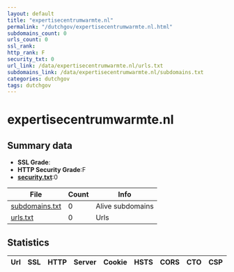 ```yaml
---
layout: default
title: "expertisecentrumwarmte.nl"
permalink: "/dutchgov/expertisecentrumwarmte.nl.html"
subdomains_count: 0
urls_count: 0
ssl_rank: 
http_rank: F
security_txt: 0
url_link: /data/expertisecentrumwarmte.nl/urls.txt
subdomains_link: /data/expertisecentrumwarmte.nl/subdomains.txt
categories: dutchgov
tags: dutchgov
---
```



# expertisecentrumwarmte.nl
## Summary data


 - **SSL Grade**:
 - **HTTP Security Grade**:F
 - **[security.txt](https://www.digitaleoverheid.nl/nieuws/standaard-security-txt-nu-verplicht-voor-overheid/)**:0


| File       | Count | Info |
|------------|-------|------|
|[subdomains.txt](/DutchGovScope/data/expertisecentrumwarmte.nl/subdomains.txt)|0|Alive subdomains|
|[urls.txt](/DutchGovScope/data/expertisecentrumwarmte.nl/urls.txt)|0|Urls|


## Statistics


| Url | SSL | HTTP | Server | Cookie | HSTS | CORS | CTO | CSP | XFO | XXP | RP |FP| Tech |Title |
|--------|-------|-------|------|------|------|------|------|------|------|------|------|------|------|------|


